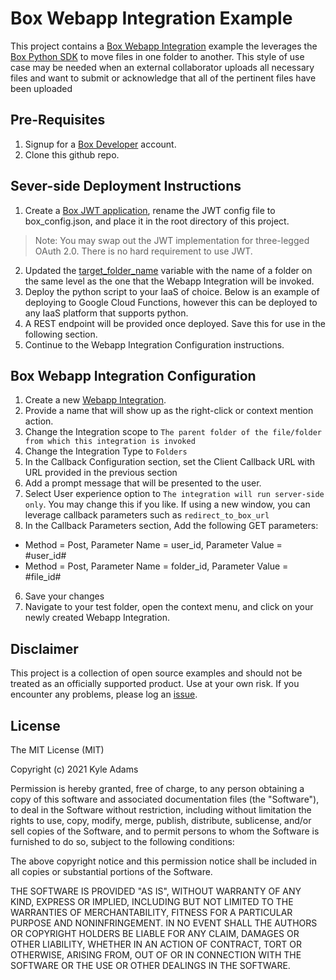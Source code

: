 # Box Webapp Integration Example
This project contains a [Box Webapp Integration](https://developer.box.com/guides/applications/web-app-integrations/) example the leverages the [Box Python SDK](https://github.com/box/box-node-sdk) to move files in one folder to another. This style of use case may be needed when an external collaborator uploads all necessary files and want to submit or acknowledge that all of the pertinent files have been uploaded

## Pre-Requisites
1. Signup for a [Box Developer](https://account.box.com/signup/n/developer) account.
2. Clone this github repo.

## Sever-side Deployment Instructions
1. Create a [Box JWT application](https://developer.box.com/guides/authentication/jwt/with-sdk/), rename the JWT config file to box_config.json, and place it in the root directory of this project.
> Note: You may swap out the JWT implementation for three-legged OAuth 2.0. There is no hard requirement to use JWT.  

2. Updated the [target_folder_name](https://github.com/kylefernandadams/box-webapp-int-python/blob/master/main.py#L3) variable with the name of a folder on the same level as the one that the Webapp Integration will be invoked.
3. Deploy the python script to your IaaS of choice. Below is an example of deploying to Google Cloud Functions, however this can be deployed to any IaaS platform that supports python.
4. A REST endpoint will be provided once deployed. Save this for use in the following section.
5. Continue to the Webapp Integration Configuration instructions.

## Box Webapp Integration Configuration
1. Create a new [Webapp Integration](https://developer.box.com/guides/applications/web-app-integrations/configure/).
2. Provide a name that will show up as the right-click or context mention action.
3. Change the Integration scope to `The parent folder of the file/folder from which this integration is invoked`
4. Change the Integration Type to `Folders`
5. In the Callback Configuration section, set the Client Callback URL with URL provided in the previous section
6. Add a prompt message that will be presented to the user.
4. Select User experience option to `The integration will run server-side only`. You may change this if you like. If using a new window, you can leverage callback parameters such as `redirect_to_box_url`
5. In the Callback Parameters section, Add the following GET parameters:
* Method = Post, Parameter Name = user_id, Parameter Value = #user_id#
* Method = Post, Parameter Name = folder_id, Parameter Value = #file_id#
6. Save your changes
7. Navigate to your test folder, open the context menu, and click on your newly created Webapp Integration.


## Disclaimer
This project is a collection of open source examples and should not be treated as an officially supported product. Use at your own risk. If you encounter any problems, please log an [issue](https://github.com/kylefernandadams/box-webapp-int-python/issues).

## License

The MIT License (MIT)

Copyright (c) 2021 Kyle Adams

Permission is hereby granted, free of charge, to any person obtaining a copy of this software and associated documentation files (the "Software"), to deal in the Software without restriction, including without limitation the rights to use, copy, modify, merge, publish, distribute, sublicense, and/or sell copies of the Software, and to permit persons to whom the Software is furnished to do so, subject to the following conditions:

The above copyright notice and this permission notice shall be included in all copies or substantial portions of the Software.

THE SOFTWARE IS PROVIDED "AS IS", WITHOUT WARRANTY OF ANY KIND, EXPRESS OR IMPLIED, INCLUDING BUT NOT LIMITED TO THE WARRANTIES OF MERCHANTABILITY, FITNESS FOR A PARTICULAR PURPOSE AND NONINFRINGEMENT. IN NO EVENT SHALL THE AUTHORS OR COPYRIGHT HOLDERS BE LIABLE FOR ANY CLAIM, DAMAGES OR OTHER LIABILITY, WHETHER IN AN ACTION OF CONTRACT, TORT OR OTHERWISE, ARISING FROM, OUT OF OR IN CONNECTION WITH THE SOFTWARE OR THE USE OR OTHER DEALINGS IN THE SOFTWARE.
